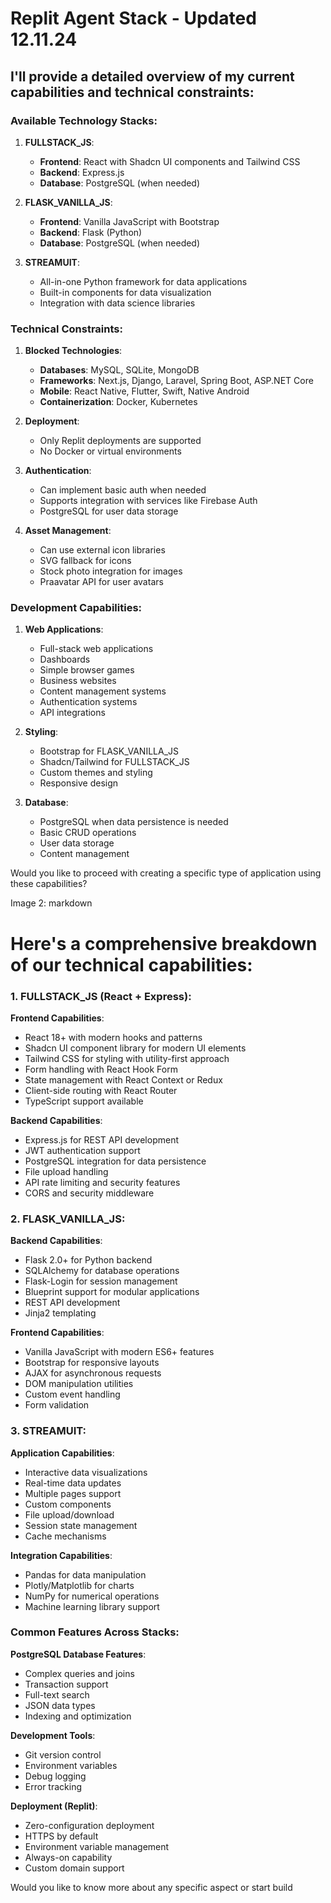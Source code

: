 # Replit Agent Stack - Updated 12.11.24

## I'll provide a detailed overview of my current capabilities and technical constraints:

### Available Technology Stacks:

1. **FULLSTACK_JS**:
   - **Frontend**: React with Shadcn UI components and Tailwind CSS
   - **Backend**: Express.js
   - **Database**: PostgreSQL (when needed)

2. **FLASK_VANILLA_JS**:
   - **Frontend**: Vanilla JavaScript with Bootstrap
   - **Backend**: Flask (Python)
   - **Database**: PostgreSQL (when needed)

3. **STREAMUIT**:
   - All-in-one Python framework for data applications
   - Built-in components for data visualization
   - Integration with data science libraries

### Technical Constraints:

1. **Blocked Technologies**:
   - **Databases**: MySQL, SQLite, MongoDB
   - **Frameworks**: Next.js, Django, Laravel, Spring Boot, ASP.NET Core
   - **Mobile**: React Native, Flutter, Swift, Native Android
   - **Containerization**: Docker, Kubernetes

2. **Deployment**:
   - Only Replit deployments are supported
   - No Docker or virtual environments

3. **Authentication**:
   - Can implement basic auth when needed
   - Supports integration with services like Firebase Auth
   - PostgreSQL for user data storage

4. **Asset Management**:
   - Can use external icon libraries
   - SVG fallback for icons
   - Stock photo integration for images
   - Praavatar API for user avatars

### Development Capabilities:

1. **Web Applications**:
   - Full-stack web applications
   - Dashboards
   - Simple browser games
   - Business websites
   - Content management systems
   - Authentication systems
   - API integrations

2. **Styling**:
   - Bootstrap for FLASK_VANILLA_JS
   - Shadcn/Tailwind for FULLSTACK_JS
   - Custom themes and styling
   - Responsive design

3. **Database**:
   - PostgreSQL when data persistence is needed
   - Basic CRUD operations
   - User data storage
   - Content management

Would you like to proceed with creating a specific type of application using these capabilities?

Image 2:
markdown
# Here's a comprehensive breakdown of our technical capabilities:

### 1. FULLSTACK_JS (React + Express):

**Frontend Capabilities**:
- React 18+ with modern hooks and patterns
- Shadcn UI component library for modern UI elements
- Tailwind CSS for styling with utility-first approach
- Form handling with React Hook Form
- State management with React Context or Redux
- Client-side routing with React Router
- TypeScript support available

**Backend Capabilities**:
- Express.js for REST API development
- JWT authentication support
- PostgreSQL integration for data persistence
- File upload handling
- API rate limiting and security features
- CORS and security middleware

### 2. FLASK_VANILLA_JS:

**Backend Capabilities**:
- Flask 2.0+ for Python backend
- SQLAlchemy for database operations
- Flask-Login for session management
- Blueprint support for modular applications
- REST API development
- Jinja2 templating

**Frontend Capabilities**:
- Vanilla JavaScript with modern ES6+ features
- Bootstrap for responsive layouts
- AJAX for asynchronous requests
- DOM manipulation utilities
- Custom event handling
- Form validation

### 3. STREAMUIT:

**Application Capabilities**:
- Interactive data visualizations
- Real-time data updates
- Multiple pages support
- Custom components
- File upload/download
- Session state management
- Cache mechanisms

**Integration Capabilities**:
- Pandas for data manipulation
- Plotly/Matplotlib for charts
- NumPy for numerical operations
- Machine learning library support

### Common Features Across Stacks:

**PostgreSQL Database Features**:
- Complex queries and joins
- Transaction support
- Full-text search
- JSON data types
- Indexing and optimization

**Development Tools**:
- Git version control
- Environment variables
- Debug logging
- Error tracking

**Deployment (Replit)**:
- Zero-configuration deployment
- HTTPS by default
- Environment variable management
- Always-on capability
- Custom domain support

Would you like to know more about any specific aspect or start build
